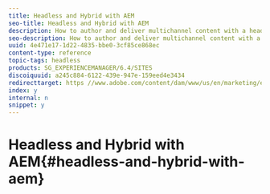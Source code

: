 ```yaml
---
title: Headless and Hybrid with AEM
seo-title: Headless and Hybrid with AEM
description: How to author and deliver multichannel content with a headless or hybrid implementation of AEM. 
seo-description: How to author and deliver multichannel content with a headless or hybrid implementation of AEM. 
uuid: 4e471e17-1d22-4835-bbe0-3cf85ce868ec
content-type: reference
topic-tags: headless
products: SG_EXPERIENCEMANAGER/6.4/SITES
discoiquuid: a245c884-6122-439e-947e-159eed4e3434
redirecttarget: https //www.adobe.com/content/dam/www/us/en/marketing/experience-manager-sites/headless-content-management-system/pdfs/aem-hybrid-architecture-wp-1-18-19.pdf
index: y
internal: n
snippet: y
---
```


# Headless and Hybrid with AEM{#headless-and-hybrid-with-aem}


